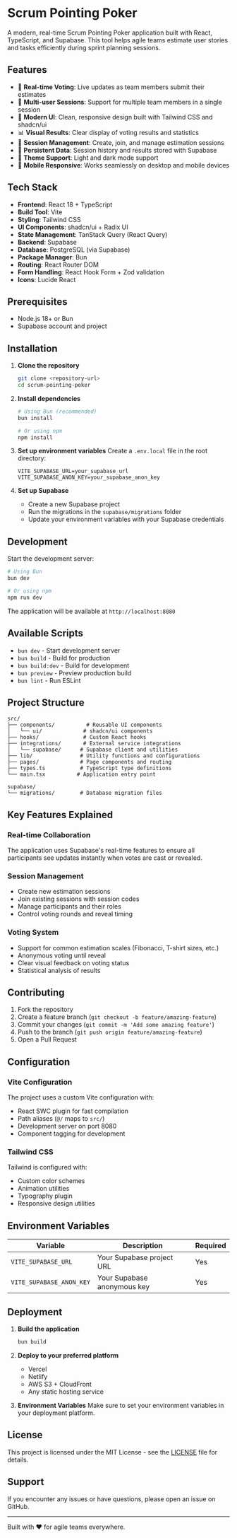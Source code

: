 # Scrum Pointing Poker

A modern, real-time Scrum Pointing Poker application built with React, TypeScript, and Supabase. This tool helps agile teams estimate user stories and tasks efficiently during sprint planning sessions.

## Features

- 🎯 **Real-time Voting**: Live updates as team members submit their estimates
- 👥 **Multi-user Sessions**: Support for multiple team members in a single session
- 🎨 **Modern UI**: Clean, responsive design built with Tailwind CSS and shadcn/ui
- 📊 **Visual Results**: Clear display of voting results and statistics
- 🔄 **Session Management**: Create, join, and manage estimation sessions
- 💾 **Persistent Data**: Session history and results stored with Supabase
- 🎨 **Theme Support**: Light and dark mode support
- 📱 **Mobile Responsive**: Works seamlessly on desktop and mobile devices

## Tech Stack

- **Frontend**: React 18 + TypeScript
- **Build Tool**: Vite
- **Styling**: Tailwind CSS
- **UI Components**: shadcn/ui + Radix UI
- **State Management**: TanStack Query (React Query)
- **Backend**: Supabase
- **Database**: PostgreSQL (via Supabase)
- **Package Manager**: Bun
- **Routing**: React Router DOM
- **Form Handling**: React Hook Form + Zod validation
- **Icons**: Lucide React

## Prerequisites

- Node.js 18+ or Bun
- Supabase account and project

## Installation

1. **Clone the repository**
   ```bash
   git clone <repository-url>
   cd scrum-pointing-poker
   ```

2. **Install dependencies**
   ```bash
   # Using Bun (recommended)
   bun install
   
   # Or using npm
   npm install
   ```

3. **Set up environment variables**
   Create a `.env.local` file in the root directory:
   ```env
   VITE_SUPABASE_URL=your_supabase_url
   VITE_SUPABASE_ANON_KEY=your_supabase_anon_key
   ```

4. **Set up Supabase**
   - Create a new Supabase project
   - Run the migrations in the `supabase/migrations` folder
   - Update your environment variables with your Supabase credentials

## Development

Start the development server:

```bash
# Using Bun
bun dev

# Or using npm
npm run dev
```

The application will be available at `http://localhost:8080`

## Available Scripts

- `bun dev` - Start development server
- `bun build` - Build for production
- `bun build:dev` - Build for development
- `bun preview` - Preview production build
- `bun lint` - Run ESLint

## Project Structure

```
src/
├── components/          # Reusable UI components
│   └── ui/             # shadcn/ui components
├── hooks/              # Custom React hooks
├── integrations/       # External service integrations
│   └── supabase/      # Supabase client and utilities
├── lib/               # Utility functions and configurations
├── pages/             # Page components and routing
├── types.ts           # TypeScript type definitions
└── main.tsx          # Application entry point

supabase/
└── migrations/        # Database migration files
```

## Key Features Explained

### Real-time Collaboration
The application uses Supabase's real-time features to ensure all participants see updates instantly when votes are cast or revealed.

### Session Management
- Create new estimation sessions
- Join existing sessions with session codes
- Manage participants and their roles
- Control voting rounds and reveal timing

### Voting System
- Support for common estimation scales (Fibonacci, T-shirt sizes, etc.)
- Anonymous voting until reveal
- Clear visual feedback on voting status
- Statistical analysis of results

## Contributing

1. Fork the repository
2. Create a feature branch (`git checkout -b feature/amazing-feature`)
3. Commit your changes (`git commit -m 'Add some amazing feature'`)
4. Push to the branch (`git push origin feature/amazing-feature`)
5. Open a Pull Request

## Configuration

### Vite Configuration
The project uses a custom Vite configuration with:
- React SWC plugin for fast compilation
- Path aliases (`@/` maps to `src/`)
- Development server on port 8080
- Component tagging for development

### Tailwind CSS
Tailwind is configured with:
- Custom color schemes
- Animation utilities
- Typography plugin
- Responsive design utilities

## Environment Variables

| Variable | Description | Required |
|----------|-------------|----------|
| `VITE_SUPABASE_URL` | Your Supabase project URL | Yes |
| `VITE_SUPABASE_ANON_KEY` | Your Supabase anonymous key | Yes |

## Deployment

1. **Build the application**
   ```bash
   bun build
   ```

2. **Deploy to your preferred platform**
   - Vercel
   - Netlify
   - AWS S3 + CloudFront
   - Any static hosting service

3. **Environment Variables**
   Make sure to set your environment variables in your deployment platform.

## License

This project is licensed under the MIT License - see the [LICENSE](LICENSE) file for details.

## Support

If you encounter any issues or have questions, please open an issue on GitHub.

---

Built with ❤️ for agile teams everywhere.
